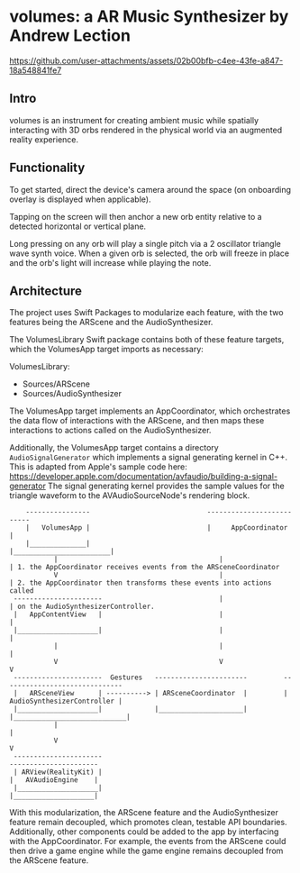 # volumes: a AR Music Synthesizer by Andrew Lection

https://github.com/user-attachments/assets/02b00bfb-c4ee-43fe-a847-18a548841fe7

## Intro
volumes is an instrument for creating ambient music while spatially interacting with 3D orbs rendered in the physical world
via an augmented reality experience.

## Functionality

To get started, direct the device's camera around the space (on onboarding overlay is displayed when applicable).

Tapping on the screen will then anchor a new orb entity relative to a detected horizontal or vertical plane.

Long pressing on any orb will play a single pitch via a 2 oscillator triangle wave synth voice. 
When a given orb is selected, the orb will freeze in place and the orb's light will increase while playing the note.

## Architecture

The project uses Swift Packages to modularize each feature, with the two features being the ARScene and the AudioSynthesizer.

The VolumesLibrary Swift package contains both of these feature targets, which the VolumesApp target imports as necessary:

VolumesLibrary:
- Sources/ARScene
- Sources/AudioSynthesizer

The VolumesApp target implements an AppCoordinator, which orchestrates the data flow of interactions with the ARScene, and then
maps these interactions to actions called on the AudioSynthesizer.

Additionally, the VolumesApp target contains a directory `AudioSignalGenerator` which implements a signal generating kernel in C++. 
This is adapted from Apple's sample code here: https://developer.apple.com/documentation/avfaudio/building-a-signal-generator
The signal generating kernel provides the sample values for the triangle waveform to the AVAudioSourceNode's rendering block.

        ----------------                             -------------------------- 
        |   VolumesApp |                             |     AppCoordinator     |  
        |______________|                             |________________________|  
               |                                        |                   | 1. the AppCoordinator receives events from the ARSceneCoordinator
               V                                        |                   | 2. the AppCoordinator then transforms these events into actions called
     ----------------------                             |                   | on the AudioSynthesizerController.
     |   AppContentView   |                             |                   |
     |____________________|                             |                   |
               |                                        |                   |
               V                                        V                   V
     ----------------------  Gestures   -----------------------         ------------------------------            
     |   ARSceneView      | ----------> | ARSceneCoordinator  |         | AudioSynthesizerController |
     |____________________|             |_____________________|         |____________________________|
               |                                                                     |
               V                                                                     V
     ----------------------                                                ----------------------         
     | ARView(RealityKit) |                                                |   AVAudioEngine    |
     |____________________|                                                |____________________|


With this modularization, the ARScene feature and the AudioSynthesizer feature remain decoupled, which promotes clean, testable API boundaries.
Additionally, other components could be added to the app by interfacing with the AppCoordinator. 
For example, the events from the ARScene could then drive a game engine while the game engine remains decoupled from the ARScene feature.

